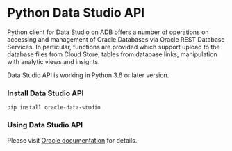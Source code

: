 # Python Data Studio API

Python client for Data Studio on ADB offers a number of operations on accessing and management of Oracle Databases via Oracle REST Database Services. In particular, functions are provided which support upload to the database files from Cloud Store, tables from database links, manipulation with analytic views and insights.

Data Studio API is working in Python 3.6 or later version.

### Install Data Studio API

	pip install oracle-data-studio


### Using Data Studio API

Please visit [Oracle documentation](https://docs.oracle.com/en/database/oracle/sql-developer-web/sdwad/working-python-ords-api-oml.html) for details.
